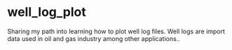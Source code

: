 # well_log_plot
Sharing my path into learning how to plot well log files. Well logs are import data used in oil and gas industry among other applications..

